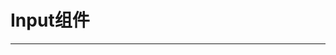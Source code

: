 # Input组件
---

<common-code-format description="">
  <docsComponents-TInput-index></docsComponents-TInput-index>
  <highlight-code slot="codeText">
    <template>
        <div class="t-input" style="min-height:100px;width:100%;padding:10px;">
          <div>默认方式显示金额</div>
          <t-input placeholder="请输入金额" @numblur="blurVal" v-model="money"></t-input>
          <div>是否显示金额tip（大写）控制isTip属性</div>
          <t-input placeholder="请输入金额" isTip v-model="money2"></t-input>
          <div>显示天数</div>
          <t-input placeholder="请输入天数" inputType="days" appendTitle="天" @numblur="blurVal1" v-model="day"></t-input>
          <div>显示电话号码</div>
          <t-input
            placeholder="请输入电话号码"
            :isShow="false"
            inputType="tel"
            @numblur="blurVal2"
            v-model="tel"
          ></t-input>
      </div>
    </template>
    <script>
        export default {
             data () {
              return {
                  money: null,
                  money2: null,
                  day: null,
                  tel: ''
              }
            },
            // 方法
            methods: {
               blurVal (val) {
                  console.log('获取输入的值', val)
                },
              blurVal1 (val) {
                  console.log('获取输入的值1', val)
                },
              blurVal2 (val) {
                  console.log('获取输入的值2', val)
                }
            }
        }
    </script>
  </highlight-code>
</common-code-format>
